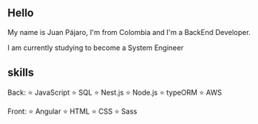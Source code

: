 ## Hello

My name is Juan Pájaro, I'm from Colombia and I'm a BackEnd Developer.

I am currently studying to become a System Engineer  

## skills

Back:
⭐ JavaScript 
⭐ SQL
⭐ Nest.js 
⭐ Node.js 
⭐ typeORM
⭐ AWS

Front:
⭐ Angular
⭐ HTML
⭐ CSS
⭐ Sass

